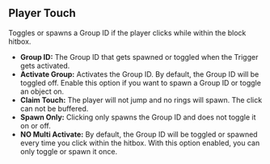 ## Player Touch
Toggles or spawns a Group ID if the player clicks while within the block hitbox.

- **Group ID:** The Group ID that gets spawned or toggled when the Trigger gets activated.
- **Activate Group:** Activates the Group ID. By default, the Group ID will be toggled off. Enable this option if you want to spawn a Group ID or toggle an object on.
- **Claim Touch:** The player will not jump and no rings will spawn. The click can not be buffered.
- **Spawn Only:** Clicking only spawns the Group ID and does not toggle it on or off.
- **NO Multi Activate:** By default, the Group ID will be toggled or spawned every time you click within the hitbox. With this option enabled, you can only toggle or spawn it once.